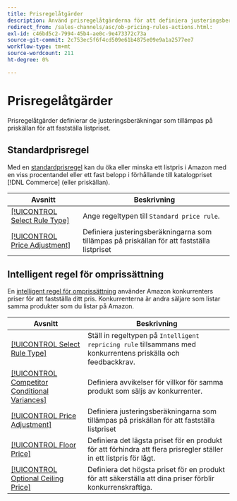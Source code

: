```yaml
---
title: Prisregelåtgärder
description: Använd prisregelåtgärderna för att definiera justeringsberäkningarna som tillämpas på priskällan för att fastställa Amazon listpris.
redirect_from: /sales-channels/asc/ob-pricing-rules-actions.html: 
exl-id: c46bd5c2-7994-45b4-ae0c-9e473372c73a
source-git-commit: 2c753ec5f6f4cd509e61b4875e09e9a1a2577ee7
workflow-type: tm+mt
source-wordcount: 211
ht-degree: 0%

---
```


# Prisregelåtgärder

Prisregelåtgärder definierar de justeringsberäkningar som tillämpas på priskällan för att fastställa listpriset.

## Standardprisregel

Med en [standardprisregel](./standard-price-rules.md) kan du öka eller minska ett listpris i Amazon med en viss procentandel eller ett fast belopp i förhållande till katalogpriset [!DNL Commerce] (eller priskällan).

| Avsnitt | Beskrivning |
|--- |--- |
| [[!UICONTROL Select Rule Type]](./standard-price-rules.md) | Ange regeltypen till `Standard price rule`. |
| [[!UICONTROL Price Adjustment]](./standard-price-rules.md) | Definiera justeringsberäkningarna som tillämpas på priskällan för att fastställa listpriset |

## Intelligent regel för omprissättning

En [intelligent regel för omprissättning](./intelligent-repricing-rules.md) använder Amazon konkurrenters priser för att fastställa ditt pris. Konkurrenterna är andra säljare som listar samma produkter som du listar på Amazon.

| Avsnitt | Beskrivning |
|--- |--- |
| [[!UICONTROL Select Rule Type]](./intelligent-repricing-rules.md) | Ställ in regeltypen på `Intelligent repricing rule` tillsammans med konkurrentens priskälla och feedbackkrav. |
| [[!UICONTROL Competitor Conditional Variances]](./competitor-conditional-variances.md) | Definiera avvikelser för villkor för samma produkt som säljs av konkurrenter. |
| [[!UICONTROL Price Adjustment]](./price-adjustment.md) | Definiera justeringsberäkningarna som tillämpas på priskällan för att fastställa listpriset |
| [[!UICONTROL Floor Price]](./floor-price.md) | Definiera det lägsta priset för en produkt för att förhindra att flera prisregler ställer in ett listpris för lågt. |
| [[!UICONTROL Optional Ceiling Price]](./optional-ceiling-price.md) | Definiera det högsta priset för en produkt för att säkerställa att dina priser förblir konkurrenskraftiga. |
